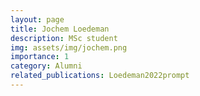 ```yaml
---
layout: page
title: Jochem Loedeman 
description: MSc student
img: assets/img/jochem.png
importance: 1
category: Alumni
related_publications: Loedeman2022prompt
---
```


